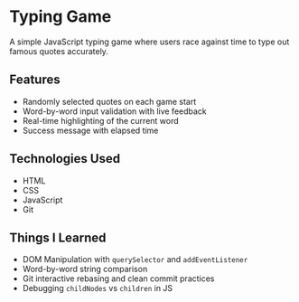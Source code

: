 # Typing Game

A simple JavaScript typing game where users race against time to type out famous quotes accurately.

## Features

- Randomly selected quotes on each game start
- Word-by-word input validation with live feedback
- Real-time highlighting of the current word
- Success message with elapsed time

## Technologies Used

- HTML
- CSS
- JavaScript
- Git

## Things I Learned

- DOM Manipulation with `querySelector` and `addEventListener`
- Word-by-word string comparison
- Git interactive rebasing and clean commit practices
- Debugging `childNodes` vs `children` in JS

